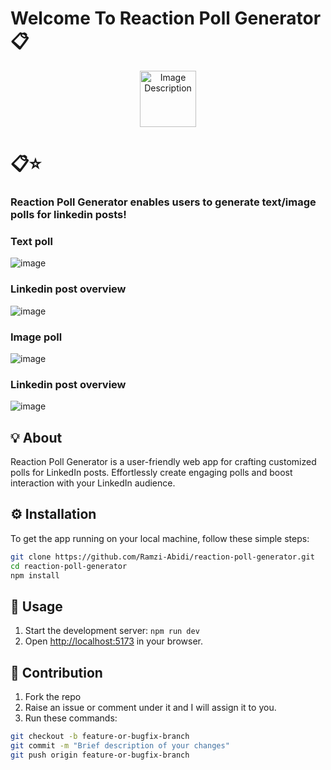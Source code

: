 # Welcome To Reaction Poll Generator 📋

<p align="center">
  <img src="https://github.com/Ramzi-Abidi/Pong/assets/69228547/72779f3c-32dc-4c27-814c-e9fbaad63582" width="90px" alt="Image Description">
</p>

# 📋⭐

### Reaction Poll Generator enables users to generate text/image polls for linkedin posts!

### Text poll

![image](https://github.com/Ramzi-Abidi/reaction-poll-generator/assets/69228547/42be04a5-32a7-4daa-90d0-77779fcef5bc)

### Linkedin post overview

![image](https://github.com/Ramzi-Abidi/reaction-poll-generator/assets/69228547/8c0aac35-010e-4ca4-9d7d-193de844a591)

### Image poll

![image](https://github.com/Ramzi-Abidi/Reaction-poll-generator/assets/69228547/c1d4b21f-4153-43f3-8d12-815e201e2a81)

### Linkedin post overview

![image](https://github.com/Ramzi-Abidi/Reaction-poll-generator/assets/69228547/36c048d5-16d3-4472-9371-622d08fa8439)


## 💡 About

Reaction Poll Generator is a user-friendly web app for crafting customized polls for LinkedIn posts. Effortlessly create engaging polls and boost interaction with your LinkedIn audience.

## ⚙️ Installation

To get the app running on your local machine, follow these simple steps:

```bash
git clone https://github.com/Ramzi-Abidi/reaction-poll-generator.git
cd reaction-poll-generator
npm install
```

## 🔄 Usage
1. Start the development server: `npm run dev`
2. Open [http://localhost:5173](http://localhost:5173) in your browser.

## 🤝 Contribution

1. Fork the repo
2. Raise an issue or comment under it and I will assign it to you.
3. Run these commands:
```bash
git checkout -b feature-or-bugfix-branch
git commit -m "Brief description of your changes"
git push origin feature-or-bugfix-branch 
```
